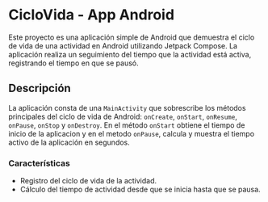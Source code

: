 # CicloVida - App Android

Este proyecto es una aplicación simple de Android que demuestra el ciclo de vida de una actividad en Android utilizando Jetpack Compose. La aplicación realiza un seguimiento del tiempo que la actividad está activa, registrando el tiempo en que se pausó.

## Descripción

La aplicación consta de una `MainActivity` que sobrescribe los métodos principales del ciclo de vida de Android: `onCreate`, `onStart`, `onResume`, `onPause`, `onStop` y `onDestroy`. En el método `onStart` obtiene el tiempo de inicio de la aplicacion y en el metodo `onPause`, calcula y muestra el tiempo activo de la aplicación en segundos.

### Características
- Registro del ciclo de vida de la actividad.
- Cálculo del tiempo de actividad desde que se inicia hasta que se pausa.

